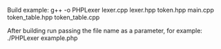 Build example:
g++ -o PHPLexer lexer.cpp lexer.hpp token.hpp main.cpp token_table.hpp token_table.cpp

After building run passing the file name as a parameter, for example:
./PHPLexer example.php
